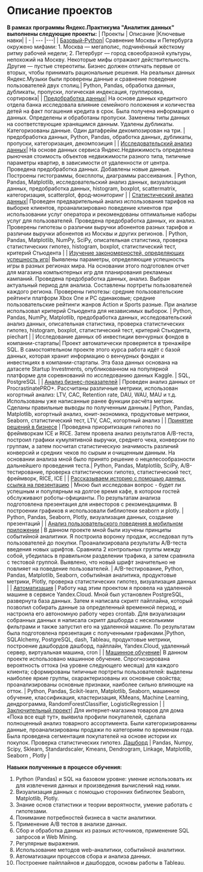 # Описание проектов 
**В рамках программы Яндекс.Практикума "Аналитик данных" выполнены следующие проекты:**
| Проекты | Описание |Ключевые навки|
| - | --- |---|
| [Базовый-Python](https://github.com/MaksimenkoE/Works/blob/main/Музыка%20больших%20городов%20(1).ipynb)| Сравнение Москвы и Петербурга окружено мифами: 1. Москва — мегаполис, подчинённый жёсткому ритму рабочей недели; 2. Петербург — город своеобразной культуры, непохожий на Москву. Некоторые мифы отражают действительность. Другие — пустые стереотипы. Бизнес должен отличать первые от вторых, чтобы принимать рациональные решения. На реальных данных Яндекс.Музыки были проверены данные и сравнение поведение пользователей двух столиц.|   Python, Pandas, обработка данных, дубликаты, пропуски, логическая индексация, группировка, сортировка|
| [Предобработка данных](https://github.com/MaksimenkoE/Works/blob/main/Предобработка%20данных.%20Исследование%20надёжности%20заёмщиков%20(1).ipynb)| На основе данных кредитного отдела банка исследовала влияние семейного положения и количества детей на факт погашения кредита в срок. Была получена информация о данных. Определены и обработаны пропуски. Заменены типы данных на соответствующие хранящимся данным. Удалены дубликаты. Категоризованы данные. Один датафрейм декомпозирован на три. |  предобработка данных, Python, Pandas, обработка данных, дубликаты, пропуски, категоризация, декомпозиция   |
| [Исследовательский анализ данных](https://github.com/MaksimenkoE/Works/blob/main/Исследовательский%20анализ%20данных.%20Исследование%20объявлений%20о%20продаже%20квартир%20(1).ipynb)| На основе данных сервиса Яндекс.Недвижимость определена рыночная стоимость объектов недвижимости разного типа, типичные параметры квартир, в зависимости от удаленности от центра. Проведена предобработка данных. Добавлены новые данные. Построены гистограммы, боксплоты, диаграммы рассеивания. | Python, Pandas, Matplotlib, исследовательский анализ данных, визуализация данных, предобработка данных, histogram, boxplot, scattermatrix, категоризация, scatterplot,  фрод-мониторинг  |
| [Статистический анализ данных](https://github.com/MaksimenkoE/Works/blob/main/Статистический%20анализ%20данных%20Определение%20перспективного%20тарифа%20для%20телеком-компании%20(1).ipynb)| Проведен предварительный анализ использования тарифов на выборке клиентов, проанализировано поведение клиентов при использовании услуг оператора и рекомендованы оптимальные наборы услуг для пользователей. Проведена предобработка данных, их анализ. Проверены гипотезы о различии выручки абонентов разных тарифов и различии выручки абонентов из Москвы и других регионов. | Python, Pandas, Matplotlib, NumPy, SciPy, описательная статистика, проверка статистических гипотез, histogram, boxplot, статистический тест, критерий Стьюдента    |
| [Изучение закономерностей, определяющих успешность игр](https://github.com/MaksimenkoE/Works/blob/main/Сборный%20проект-1%20интернет-магазин%20«Стримчик»%20(1).ipynb)| Выявлены параметры, определяющие успешность игры в разных регионах мира. На основании этого подготовлен отчет для магазина компьютерных игр для планирования рекламных кампаний. Проведена предобработка данных, анализ. Выбран актуальный период для анализа. Составлены портреты пользователей каждого региона. Проверены гипотезы: средние пользовательские рейтинги платформ Xbox One и PC одинаковые; средние пользовательские рейтинги жанров Action и Sports разные. При анализе использовал критерий Стьюдента для независимых выборок. |  Python, Pandas, NumPy, Matplotlib, предобработка данных, исследовательский анализ данных, описательная статистика, проверка статистических гипотез, histogram, boxplot, статистический тест, критерий Стьюдента, piechart   |
| Исследование данных об инвестиции венчурных фондов в компании-стартапы|  Проект автоматически проверяется в тренажёре SQL. В самостоятельном проекте этого курса работа идёт с базой данных, которая хранит информацию о венчурных фондах и инвестициях в компании-стартапы. Эта база данных основана на датасете Startup Investments, опубликованном на популярной платформе для соревнований по исследованию данных Kaggle. |  SQL, PostgreSQL         |
| [Анализ бизнес-показателей](https://github.com/MaksimenkoE/Works/blob/main/Анализ%20бизнес-показателей%20приложения%20Procrastinate%20Pro%2B%20(1).ipynb) |  Проведен анализ данных от ProcrastinatePRO+. Рассчитаны различные метрики, использован когортный анализ: LTV, CAC, Retention rate, DAU, WAU, MAU и т.д. Использованы уже написанные ранее функции расчёта метрик. Сделаны правильные выводы по полученным данным.|   Python, Pandas, Matplotlib, когортный анализ, юнит-экономика, продуктовые метрики, Seaborn, статистический тест, LTV, CAC, когортный анализ  |
| [Принятие решений в бизнесе](https://github.com/MaksimenkoE/Works/blob/main/Принятие%20решений%20в%20бизнесе%20Анализ%20AB-теста%20(1).ipynb) | Проведена приоритизация гипотез по фреймворкам ICE и RICE. Затем провела анализ результатов A/B-теста, построил графики кумулятивной выручки, среднего чека, конверсии по группам, а затем посчитал статистическую значимость различий конверсий и средних чеков по сырым и очищенным данным. На основании анализа мной было принято решение о нецелесообразности дальнейшего проведения теста.|   Python, Pandas, Matplotlib, SciPy, A/B-тестирование, проверка статистических гипотез,  статистический тест, фреймворк, RICE, ICE   |
| [Рассказываем историю с помощью данных](https://github.com/MaksimenkoE/Works/blob/main/История%20с%20помощью%20данных%20о%20кафе%20в%20Москве%20(1).ipynb), [ссылка на презентацию](https://github.com/MaksimenkoE/Works/blob/main/Презентация%20по%20спринту%20№9.pdf) | Мною был исследован вопрос - будет ли успешным и популярным на долгое время кафе, в котором гостей обслуживают роботы-официанты. По результатам анализа подготовлена презентация для инвесторов с рекомендациями. В построении графиков я использовали библиотеки seaborn и plotly. | Python, Pandas, Seaborn, Plotly, визуализация данных,  создание презентаций |
| [Анализ пользовательского поведения в мобильном приложении](https://github.com/MaksimenkoE/Works/blob/main/Сборный%20проект-2.%20Стартап%20%20(1).ipynb) | В данном проекте мной были изучены принципы событийной аналитики. Я построила воронку продаж, исследовал путь пользователей до покупки. Проанализировала результаты A/B-теста введения новых шрифтов. Сравнила 2 контрольных группы между собой, убедилась в правильном разделении трафика, а затем сравнила с тестовой группой. Выявлено, что новый шрифт значительно не повлияет на поведение пользователей. |  A/B-тестирование, Python, Pandas, Matplotlib, Seaborn, событийная аналитика, продуктовые метрики, Plotly, проверка статистических гипотез, визуализация данных |
| [Автоматизация](https://github.com/MaksimenkoE/Works/blob/main/Яндекс.Дзен.pdf) |  Работу над этим проектом я провела на удаленной машине в сервисе Yandex.Cloud. Мной был установлен PostgreSQL, развернута база данных. Затем я написала скрипт пайплайна, который позволил собирать данные за определенный временной период, и настроила его автономную работу через crontab. Для визуализации собранных данных я написала скрипт дашборда с несколькими фильтрами и также запустил его на удаленной машине. По результатам была подготовлена презентация с полученными графиками.|Python, SQLAlchemy, PostgreSQL, dash, Tableau, продуктовые метрики, построение дашбордов дашборд, пайплайн, Yandex.Cloud, удаленный сервер, виртуальная машина, cron         |
| [Машинное обучение](https://github.com/MaksimenkoE/Works/blob/main/Машинное%20обучение%20(1).ipynb)| В данном проекте использовано машинное обучение. Спрогнозирована вероятность оттока (на уровне следующего месяца) для каждого клиента; сформированы типичные портреты пользователей: выделены наиболее яркие группы, охарактеризованы их основные свойства; проанализированы основные признаки, наиболее сильно влияющие на отток. | Python, Pandas, Scikit-learn, Matplotlib, Seaborn, машинное обучение, классификация, кластеризация, KMeans, Machine Learning, дендрограмма, RandomForestClassifier, LogisticRegression  |
| [Заключительный проект](https://github.com/MaksimenkoE/Works/blob/main/Заключительный%20проект%20с%20декомпозицией%20и%20презентацией.ipynb)| Для интернет-магазина товаров для дома «Пока все ещё тут», выявила профили покупателей, сделала полноценный анализ товарного ассортимента. Были категоризированны данные, проанализированы продажи по категориям по временам года. Была проведена сегментация покупателей на основе истории их покупок. Проверка статистических гипотез. [Дашборд](https://public.tableau.com/views/E-commerce_16583161856220/dashboard_ecommerce_project?:language=en-US&:display_count=n&:origin=viz_share_link) | Pandas, Numpy, Scipy, Sklearn, Standardscaler, Kmeans, Dendrogram, Linkage, Matplotlib, Seaborn , Plotly |


**Навыки полученные в процессе обучения:**
1. Python (Pandas) и SQL на базовом уровне: умение использовать их для извлечения данных и произведения вычислений над ними.
2. Визуализация данных с помощью сторонних библиотек Seaborn, Matplotlib, Plotly.
3. Знание основ статистики и теории вероятности, умение работать с гипотезами.
4. Понимание потребностей бизнеса в части аналитики.
5. Применение А/В тестов в анализе данных.
6. Сбор и обработка данных из разных источников, применение SQL запросов и Web Mining.
7. Регулярные выражения.
8. Использование методов web-аналитики, событийной аналитики.
9. Автоматизации процессов сбора и анализа данных. 
10. Построение пайплайнов и дашбордов, основы работы в Tableau.

